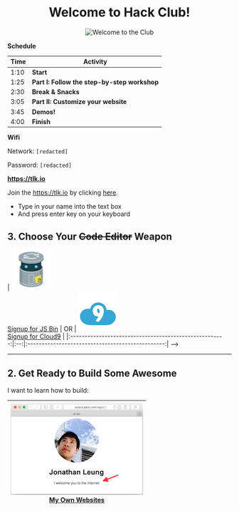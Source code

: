 <div align="center">
  <h1>Welcome to Hack Club!</h1>
  <img src="img/welcome_to_the_club.gif" alt="Welcome to the Club"/>
</div>

**Schedule**

|Time  | Activity                                    |
|------|---------------------------------------------|
|1:10  | **Start**                                   |
|1:25  | **Part I: Follow the step-by-step workshop**|
|2:30  | **Break & Snacks**                          |
|3:05  | **Part II: Customize your website**         |
|3:45  | **Demos!**                                  |
|4:00  | **Finish**                                  |

**Wifi**

Network: `[redacted]`

Password: `[redacted]`

**https://tlk.io**

Join the https://tlk.io by clicking [here](https://tlk.io/hackseries).
  - Type in your name into the text box
  - And press enter key on your keyboard

## 3. Choose Your ~~Code Editor~~ Weapon

| [![](img/js_bin.png) <br> Signup for JS Bin](js_bin.md) | OR | [![](img/c9.png) <br> Signup for Cloud9](cloud9.md) |
|:------------------------------------------------------:|:--:|:------------------------------------------------:| -->

-------------------------------------------------------------------------------

## 2. Get Ready to Build Some Awesome

I want to learn how to build:

| [![](img/portfolio.png) <br> My Own Websites](websites/README.md) |
|-------------------------------------------------------------------|
